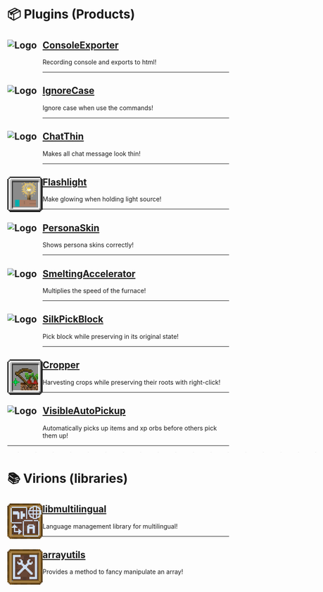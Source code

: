# :package: Plugins (Products)

<h2>
  <a href="https://github.com/presentkim-pm/ConsoleExporter">
    <img align="left" src="https://raw.githubusercontent.com/presentkim-pm/ConsoleExporter/main/assets/icon.png" alt="Logo" width="80" height="80">
    ConsoleExporter
  </a>
</h2>
<p>Recording console and exports to html!</p>

-----

<h2>
  <a href="https://github.com/presentkim-pm/IgnoreCase">
    <img align="left" src="https://raw.githubusercontent.com/presentkim-pm/IgnoreCase/main/assets/icon.png" alt="Logo" width="80" height="80">
    IgnoreCase
  </a>
</h2>
<p>Ignore case when use the commands!</p>

-----

<h2>
  <a href="https://github.com/presentkim-pm/ChatThin">
    <img align="left" src="https://raw.githubusercontent.com/presentkim-pm/ChatThin/main/assets/icon.png" alt="Logo" width="80" height="80">
    ChatThin
  </a>
</h2>
<p>Makes all chat message look thin!</p>

-----

<h2>
  <a href="https://github.com/presentkim-pm/Flashlight">
    <img align="left" src="https://raw.githubusercontent.com/presentkim-pm/Flashlight/main/assets/icon.png" alt="Logo" width="80" height="80">
    Flashlight
  </a>
</h2>
<p>Make glowing when holding light source!</p>

-----

<h2>
  <a href="https://github.com/presentkim-pm/PersonaSkin">
    <img align="left" src="https://raw.githubusercontent.com/presentkim-pm/PersonaSkin/main/assets/icon.png" alt="Logo" width="80" height="80">
    PersonaSkin
  </a>
</h2>
<p>Shows persona skins correctly!</p>

-----

<h2>
  <a href="https://github.com/presentkim-pm/SmeltingAccelerator">
    <img align="left" src="https://raw.githubusercontent.com/presentkim-pm/SmeltingAccelerator/main/assets/icon.png" alt="Logo" width="80" height="80">
    SmeltingAccelerator
  </a>
</h2>
<p>Multiplies the speed of the furnace!</p>

-----

<h2>
  <a href="https://github.com/presentkim-pm/SilkPickBlock">
    <img align="left" src="https://raw.githubusercontent.com/presentkim-pm/SilkPickBlock/main/assets/icon.png" alt="Logo" width="80" height="80">
    SilkPickBlock
  </a>
</h2>
<p>Pick block while preserving in its original state!</p>

-----

<h2>
  <a href="https://github.com/presentkim-pm/Cropper">
    <img align="left" src="https://raw.githubusercontent.com/presentkim-pm/Cropper/main/assets/icon.png" alt="Logo" width="80" height="80">
    Cropper
  </a>
</h2>
<p>Harvesting crops while preserving their roots with right-click!</p>

-----

<h2>
  <a href="https://github.com/presentkim-pm/VisibleAutoPickup">
    <img align="left" src="https://raw.githubusercontent.com/presentkim-pm/VisibleAutoPickup/main/assets/icon.png" alt="Logo" width="80" height="80">
    VisibleAutoPickup
  </a>
</h2>
<p>Automatically picks up items and xp orbs before others pick them up!</p>

-----

> > > > > > > > > > > > > > > > > > > > > -----

# :books: Virions (libraries)

<h2>
  <a href="https://github.com/presentkim-pm/libmultilingual">
    <img align="left" src="https://raw.githubusercontent.com/presentkim-pm/libmultilingual/main/assets/icon.png" alt="Logo" width="80" height="80">
    <strong>libmultilingual</strong>
  </a>
</h2>
<p>Language management library for multilingual!</p>

-----

<h2>
  <a href="https://github.com/presentkim-pm/arrayutils">
    <img align="left" src="https://raw.githubusercontent.com/presentkim-pm/arrayutils/main/assets/icon.png" alt="Logo" width="80" height="80">
    <strong>arrayutils</strong>
  </a>
</h2>
<p>Provides a method to fancy manipulate an array!</p>
